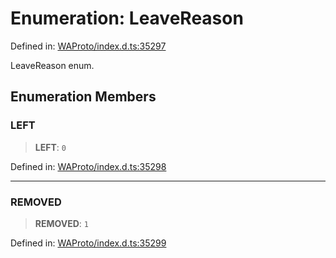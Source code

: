# Enumeration: LeaveReason

Defined in: [WAProto/index.d.ts:35297](https://github.com/Fokusdotid/Baileys/blob/58a03b5a49cf326e1050515994499cb0bb76662f/WAProto/index.d.ts#L35297)

LeaveReason enum.

## Enumeration Members

### LEFT

> **LEFT**: `0`

Defined in: [WAProto/index.d.ts:35298](https://github.com/Fokusdotid/Baileys/blob/58a03b5a49cf326e1050515994499cb0bb76662f/WAProto/index.d.ts#L35298)

***

### REMOVED

> **REMOVED**: `1`

Defined in: [WAProto/index.d.ts:35299](https://github.com/Fokusdotid/Baileys/blob/58a03b5a49cf326e1050515994499cb0bb76662f/WAProto/index.d.ts#L35299)
